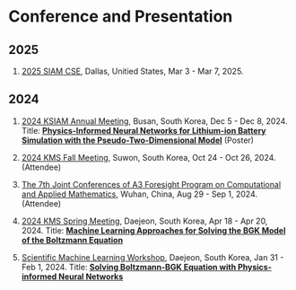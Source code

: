 # Conference and Presentation

## 2025
1. [2025 SIAM CSE](https://www.siam.org/conferences-events/siam-conferences/cse25/), Dallas, Unitied States, Mar 3 - Mar 7, 2025.

## 2024
1. [2024 KSIAM Annual Meeting](https://ksiam.org/Conference/ConferenceView.asp?AC=0&CODE=CC20240701&CpPage=#CONF), Busan, South Korea, Dec 5 - Dec 8, 2024. Title: [**Physics-Informed Neural Networks for Lithium-ion Battery Simulation with the Pseudo-Two-Dimensional Model**](https://drive.google.com/file/d/1bBKrRTekZUlEkF0L_mvEesNyNjw33uta/view?usp=share_link) (Poster)

2. [2024 KMS Fall Meeting](https://www.kms.or.kr/conference/2024_fall/), Suwon, South Korea, Oct 24 - Oct 26, 2024. (Attendee)

3. [The 7th Joint Conferences of A3 Foresight Program on Computational and Applied Mathematics](https://tmcc.whu.edu.cn/info/1991/14431.htm), Wuhan, China, Aug 29 - Sep 1, 2024. (Attendee)

4. [2024 KMS Spring Meeting](https://www.kms.or.kr/conference/2024_spring/program/session.html?period=87&session_detail=367), Daejeon, South Korea, Apr 18 - Apr 20, 2024. Title: [**Machine Learning Approaches for Solving the BGK Model of the Boltzmann Equation**](https://drive.google.com/file/d/1KhdPqKORzjeSUyDRxi8DdfCqFGX1LHtT/view?usp=sharing)

5. [Scientific Machine Learning Workshop](https://ksme.or.kr/Conference/ConferenceView.asp?top_param=1&sub_param=6&AC=5&CODE=C520231201&B_CATE=), Daejeon, South Korea, Jan 31 - Feb 1, 2024. Title: [**Solving Boltzmann-BGK Equation with Physics-informed Neural Networks**](https://drive.google.com/file/d/1C_t0M5giwa4QpENIBPFAAXloDk6ZZgko/view?usp=sharing)
